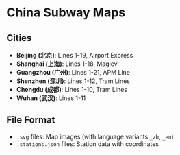# China Subway Maps

## Cities
- **Beijing (北京)**: Lines 1-19, Airport Express
- **Shanghai (上海)**: Lines 1-18, Maglev
- **Guangzhou (广州)**: Lines 1-21, APM Line
- **Shenzhen (深圳)**: Lines 1-12, Tram Lines
- **Chengdu (成都)**: Lines 1-10, Tram Lines
- **Wuhan (武汉)**: Lines 1-11

## File Format
- `.svg` files: Map images (with language variants `_zh`, `_en`)
- `.stations.json` files: Station data with coordinates
